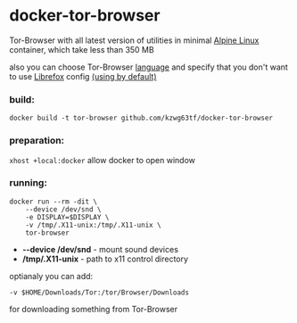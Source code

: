 # docker-tor-browser
Tor-Browser with all latest version of utilities in minimal [Alpine Linux](https://alpinelinux.org) container, which take less than 350 MB

also you can choose Tor-Browser [language](Dockerfile#L2) and specify that you don't want to use [Librefox](https://github.com/intika/Librefox) config [(using by default)](Dockerfile#L3)

### build:
`docker build -t tor-browser github.com/kzwg63tf/docker-tor-browser`

### preparation:
`xhost +local:docker` allow docker to open window

### running:
```
docker run --rm -dit \
    --device /dev/snd \
    -e DISPLAY=$DISPLAY \
    -v /tmp/.X11-unix:/tmp/.X11-unix \
    tor-browser
```
 * __--device /dev/snd__ - mount sound devices
 * __/tmp/.X11-unix__ - path to x11 control directory
 
optianaly you can add:

`-v $HOME/Downloads/Tor:/tor/Browser/Downloads`

for downloading something from Tor-Browser
 
